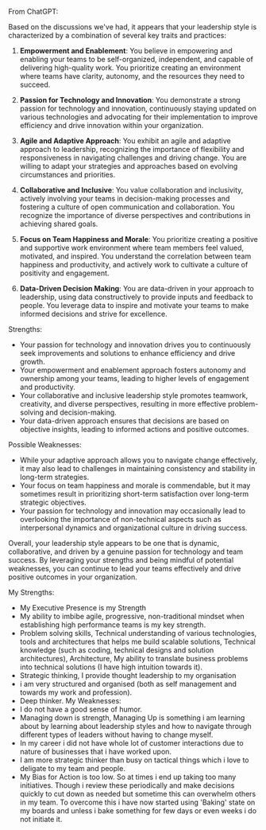 From ChatGPT: 

Based on the discussions we've had, it appears that your leadership style is characterized by a combination of several key traits and practices:

1. **Empowerment and Enablement**: You believe in empowering and enabling your teams to be self-organized, independent, and capable of delivering high-quality work. You prioritize creating an environment where teams have clarity, autonomy, and the resources they need to succeed.
    
2. **Passion for Technology and Innovation**: You demonstrate a strong passion for technology and innovation, continuously staying updated on various technologies and advocating for their implementation to improve efficiency and drive innovation within your organization.
    
3. **Agile and Adaptive Approach**: You exhibit an agile and adaptive approach to leadership, recognizing the importance of flexibility and responsiveness in navigating challenges and driving change. You are willing to adapt your strategies and approaches based on evolving circumstances and priorities.
    
4. **Collaborative and Inclusive**: You value collaboration and inclusivity, actively involving your teams in decision-making processes and fostering a culture of open communication and collaboration. You recognize the importance of diverse perspectives and contributions in achieving shared goals.
    
5. **Focus on Team Happiness and Morale**: You prioritize creating a positive and supportive work environment where team members feel valued, motivated, and inspired. You understand the correlation between team happiness and productivity, and actively work to cultivate a culture of positivity and engagement.

6. **Data-Driven Decision Making**: You are data-driven in your approach to leadership, using data constructively to provide inputs and feedback to people. You leverage data to inspire and motivate your teams to make informed decisions and strive for excellence.
    

Strengths:

- Your passion for technology and innovation drives you to continuously seek improvements and solutions to enhance efficiency and drive growth.
- Your empowerment and enablement approach fosters autonomy and ownership among your teams, leading to higher levels of engagement and productivity.
- Your collaborative and inclusive leadership style promotes teamwork, creativity, and diverse perspectives, resulting in more effective problem-solving and decision-making.
- Your data-driven approach ensures that decisions are based on objective insights, leading to informed actions and positive outcomes.

Possible Weaknesses:

- While your adaptive approach allows you to navigate change effectively, it may also lead to challenges in maintaining consistency and stability in long-term strategies.
- Your focus on team happiness and morale is commendable, but it may sometimes result in prioritizing short-term satisfaction over long-term strategic objectives.
- Your passion for technology and innovation may occasionally lead to overlooking the importance of non-technical aspects such as interpersonal dynamics and organizational culture in driving success.

Overall, your leadership style appears to be one that is dynamic, collaborative, and driven by a genuine passion for technology and team success. By leveraging your strengths and being mindful of potential weaknesses, you can continue to lead your teams effectively and drive positive outcomes in your organization.


My Strengths: 
- My Executive Presence is my Strength
- My ability to imbibe agile, progressive, non-traditional mindset when establishing high performance teams is my key strength. 
- Problem solving skills, Technical understanding of various technologies, tools and architectures that helps me build scalable solutions, Technical knowledge (such as coding, technical designs and solution architectures), Architecture, My ability to translate business problems into technical solutions (I have high intuition towards it). 
- Strategic thinking, I provide thought leadership to my organisation 
- i am very structured and organised (both as self management and towards my work and profession). 
- Deep thinker. 
My Weaknesses: 
- I do not have a good sense of humor. 
- Managing down is strength, Managing Up is something i am learning about by learning about leadership styles and how to navigate through different types of leaders without having to change myself.
- In my career i did not have whole lot of customer interactions due to nature of businesses that i have worked upon. 
- I am more strategic thinker than busy on tactical things which i love to deligate to my team and people. 
- My Bias for Action is too low. So at times i end up taking too many initiatives. Though i review these periodically and make decisions quickly to cut down as needed but sometime this can overwhelm others in my team. To overcome this i have now started using 'Baking' state on my boards and unless i bake something for few days or even weeks i do not initiate it. 
